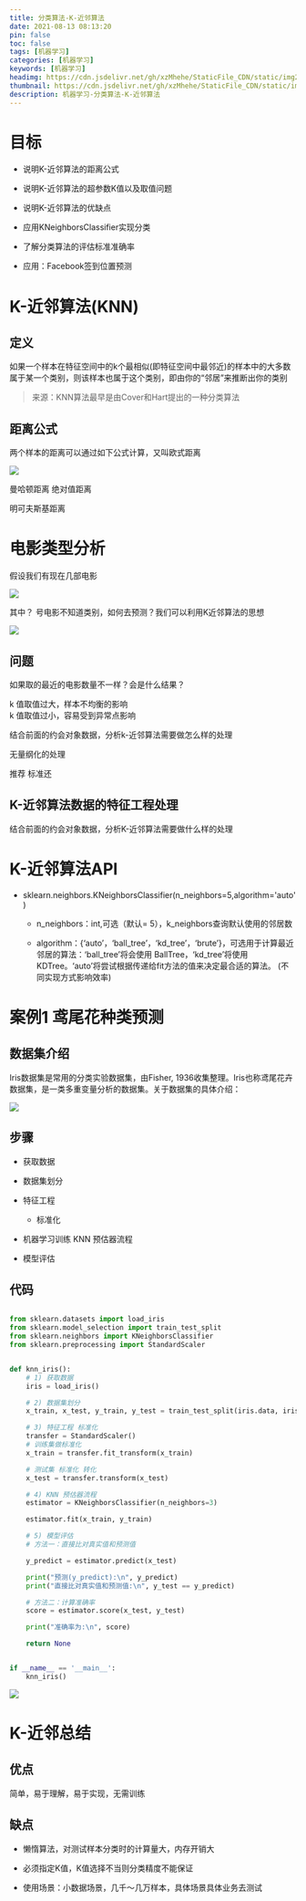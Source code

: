 ```yaml
---
title: 分类算法-K-近邻算法
date: 2021-08-13 08:13:20
pin: false
toc: false
tags: [机器学习]
categories: [机器学习]
keywords: [机器学习]
headimg: https://cdn.jsdelivr.net/gh/xzMhehe/StaticFile_CDN/static/img202108130815581.jpg
thumbnail: https://cdn.jsdelivr.net/gh/xzMhehe/StaticFile_CDN/static/img202108130815581.jpg
description: 机器学习-分类算法-K-近邻算法
---
```


# 目标
- 说明K-近邻算法的距离公式

- 说明K-近邻算法的超参数K值以及取值问题

- 说明K-近邻算法的优缺点

- 应用KNeighborsClassifier实现分类

- 了解分类算法的评估标准准确率

- 应用：Facebook签到位置预测


# K-近邻算法(KNN)
## 定义
如果一个样本在特征空间中的k个最相似(即特征空间中最邻近)的样本中的大多数属于某一个类别，则该样本也属于这个类别，即由你的“邻居”来推断出你的类别

>来源：KNN算法最早是由Cover和Hart提出的一种分类算法

## 距离公式
两个样本的距离可以通过如下公式计算，又叫欧式距离

![](https://cdn.jsdelivr.net/gh/xzMhehe/StaticFile_CDN/static/img202108130819435.png)

曼哈顿距离 绝对值距离

明可夫斯基距离

# 电影类型分析
假设我们有现在几部电影

![](https://cdn.jsdelivr.net/gh/xzMhehe/StaticFile_CDN/static/img202108130827721.png)

其中？ 号电影不知道类别，如何去预测？我们可以利用K近邻算法的思想

![](https://cdn.jsdelivr.net/gh/xzMhehe/StaticFile_CDN/static/img202108130828409.png)


## 问题
如果取的最近的电影数量不一样？会是什么结果？

k 值取值过大，样本不均衡的影响      
k 值取值过小，容易受到异常点影响

结合前面的约会对象数据，分析k-近邻算法需要做怎么样的处理

无量纲化的处理

推荐 标准还


## K-近邻算法数据的特征工程处理
结合前面的约会对象数据，分析K-近邻算法需要做什么样的处理

# K-近邻算法API
- sklearn.neighbors.KNeighborsClassifier(n_neighbors=5,algorithm='auto')
    
    - n_neighbors：int,可选（默认= 5），k_neighbors查询默认使用的邻居数
    
    - algorithm：{‘auto’，‘ball_tree’，‘kd_tree’，‘brute’}，可选用于计算最近邻居的算法：‘ball_tree’将会使用 BallTree，‘kd_tree’将使用 KDTree。‘auto’将尝试根据传递给fit方法的值来决定最合适的算法。 (不同实现方式影响效率)


# 案例1 鸢尾花种类预测

## 数据集介绍
Iris数据集是常用的分类实验数据集，由Fisher, 1936收集整理。Iris也称鸢尾花卉数据集，是一类多重变量分析的数据集。关于数据集的具体介绍：

![](https://cdn.jsdelivr.net/gh/xzMhehe/StaticFile_CDN/static/img202108130903213.png)


## 步骤
- 获取数据

- 数据集划分

- 特征工程
  
  - 标准化

- 机器学习训练 KNN 预估器流程

- 模型评估



## 代码
```py

from sklearn.datasets import load_iris
from sklearn.model_selection import train_test_split
from sklearn.neighbors import KNeighborsClassifier
from sklearn.preprocessing import StandardScaler


def knn_iris():
    # 1) 获取数据
    iris = load_iris()

    # 2) 数据集划分
    x_train, x_test, y_train, y_test = train_test_split(iris.data, iris.target, random_state=22)

    # 3) 特征工程 标准化
    transfer = StandardScaler()
    # 训练集做标准化
    x_train = transfer.fit_transform(x_train)

    # 测试集 标准化 转化
    x_test = transfer.transform(x_test)

    # 4) KNN 预估器流程
    estimator = KNeighborsClassifier(n_neighbors=3)

    estimator.fit(x_train, y_train)

    # 5) 模型评估
    # 方法一：直接比对真实值和预测值

    y_predict = estimator.predict(x_test)

    print("预测(y_predict):\n", y_predict)
    print("直接比对真实值和预测值:\n", y_test == y_predict)

    # 方法二：计算准确率
    score = estimator.score(x_test, y_test)

    print("准确率为:\n", score)

    return None


if __name__ == '__main__':
    knn_iris()
```

![](https://cdn.jsdelivr.net/gh/xzMhehe/StaticFile_CDN/static/img202108130900431.png)




# K-近邻总结
## 优点
简单，易于理解，易于实现，无需训练
## 缺点
- 懒惰算法，对测试样本分类时的计算量大，内存开销大

- 必须指定K值，K值选择不当则分类精度不能保证

- 使用场景：小数据场景，几千～几万样本，具体场景具体业务去测试






















